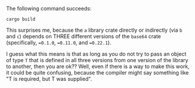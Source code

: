 The following command succeeds:

```
cargo build
```

This surprises me, because the `a` library crate directly or indirectly (via `b`
and `c`) depends on THREE different versions of the `base64` crate
(specifically, `=0.1.0`, `=0.11.0`, and `=0.22.1`).

I guess what this means is that as long as you do not try to pass an object of
type `T` that is defined in all three versions from one version of the library
to another, then you are ok?? Well, even if there is a way to make this work, it
could be quite confusing, because the compiler might say something like "T is
required, but T was supplied".
